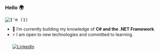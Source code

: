 ### Hello 🌍
<kbd>![I'm (1)](https://user-images.githubusercontent.com/65626254/179369216-dd907d7a-40c6-4053-97c9-5f09c092ed71.png)</kbd>


- 🔭 I’m currently building my knowledge of **C# and the .NET Framework**.
- ⚡ I am open to new technologies and committed to learning.
\
\
[![LinkedIn](https://img.shields.io/badge/LinkedIn-%230077B5.svg?logo=linkedin&logoColor=white)](https://www.linkedin.com/in/zadok-joshua-02b653178/) 

